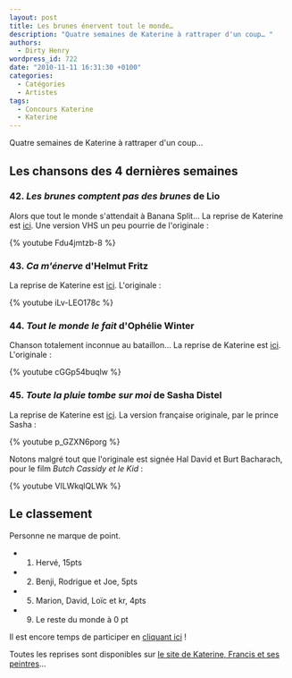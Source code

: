 ```yaml
---
layout: post
title: Les brunes énervent tout le monde…
description: "Quatre semaines de Katerine à rattraper d'un coup… "
authors:
  - Dirty Henry
wordpress_id: 722
date: "2010-11-11 16:31:30 +0100"
categories:
  - Catégories
  - Artistes
tags:
  - Concours Katerine
  - Katerine
---
```


Quatre semaines de Katerine à rattraper d'un coup…

## Les chansons des 4 dernières semaines

### 42. *Les brunes comptent pas des brunes* de Lio

Alors que tout le monde s'attendait à Banana Split… La reprise de Katerine est
[ici](http://www.katerinefrancisetsespeintres.com/brunes.html). Une version VHS
un peu pourrie de l'originale :

{% youtube Fdu4jmtzb-8 %}

### 43. *Ca m'énerve* d'Helmut Fritz

La reprise de Katerine est
[ici](http://www.katerinefrancisetsespeintres.com/enerve.html). L'originale :

{% youtube iLv-LEO178c %}

### 44. *Tout le monde le fait* d'Ophélie Winter

Chanson totalement inconnue au bataillon… La reprise de Katerine est
[ici](http://www.katerinefrancisetsespeintres.com/monde.html). L'originale :

{% youtube cGGp54buqlw %}

### 45. *Toute la pluie tombe sur moi* de Sasha Distel

La reprise de Katerine est
[ici](http://www.katerinefrancisetsespeintres.com/pluie.html). La version
française originale, par le prince Sasha :

{% youtube p_GZXN6porg %}

Notons malgré tout que l'originale est signée Hal David et Burt Bacharach, pour
le film _Butch Cassidy et le Kid_ :

{% youtube VILWkqlQLWk %}

## Le classement

Personne ne marque de point.

- 1. Hervé, 15pts
- 2. Benji, Rodrigue et Joe, 5pts
- 5. Marion, David, Loïc et kr, 4pts
- 9. Le reste du monde à 0 pt

Il est encore temps de participer en [cliquant ici](569) !

Toutes les reprises sont disponibles sur
[le site de Katerine, Francis et ses peintres](http://www.katerinefrancisetsespeintres.com/)…
